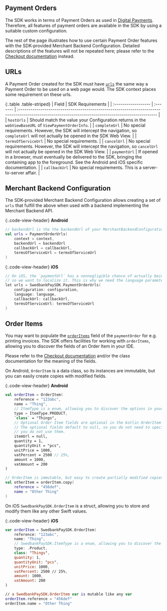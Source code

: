 ## Payment Orders

The SDK works in terms of Payment Orders as used in
[Digital Payments][checkout]. Therefore, all features of payment orders are
available in the SDK by using a suitable custom configuration.

The rest of the page illustrates how to use certain Payment Order features
with the SDK-provided Merchant Backend Configuration. Detailed descriptions
of the features will not be repeated here; please refer to the
[Checkout documentation][checkout] instead.

## URLs

A Payment Order created for the SDK must have [`urls`][urls] the same
way a Payment Order to be used on a web page would. The SDK context places some
requirement on these urls.

{:.table .table-striped}
| Field               | SDK Requirements                                                                                                                                                |
| :------------------ | :------- | :--------------------------------------------------------------------------------------------------------------------------------------------------- |
| `hostUrls`          | Should match the value your Configuration returns in the `webViewBaseURL` of `ViewPaymentOrderInfo`.                                                            |
| `completeUrl`       | No special requirements. However, the SDK will intercept the navigation, so `completeUrl` will not actually be opened in the SDK Web View.                      |
| `termsOfServiceUrl` | No special requirements.                                                                                                                                        |
| `cancelUrl`         | No special requirements. However, the SDK will intercept the navigation, so `cancelUrl` will not actually be opened in the SDK Web View.                        |
| `paymentUrl`        | If opened in a browser, must eventually be delivered to the SDK, bringing the containing app to the foreground. See the Android and iOS specific documentation. |
| `callbackUrl`       | No special requirements. This is a server-to-server affair.                                                                                                     |

## Merchant Backend Configuration

The SDK-provided Merchant Backend Configuration allows creating a set of `urls`
that fulfill the above when used with a backend implementing the Merchant
Backend API.

{:.code-view-header}
**Android**

```kotlin
// backendUrl is the the backendUrl of your MerchantBackendConfiguration
val urls = PaymentOrderUrls(
    context = context,
    backendUrl = backendUrl
    callbackUrl = callbackUrl,
    termsOfServiceUrl = termsOfServiceUrl
)
```

{:.code-view-header}
**iOS**

```kotlin
// On iOS, the `paymentUrl` has a nonnegligible chance of actually being shown in Safari,
// so we want to localize it. This is why we need the language parameter here.
let urls = SwedbankPaySDK.PaymentOrderUrls(
    configuration: configuration,
    language: language,
    callbackUrl: callbackUrl,
    termsOfServiceUrl: termsOfServiceUrl
)
```

## Order Items

You may want to populate the [`orderItems`][order-items] field of the
`paymentOrder` for e.g. printing invoices. The SDK offers facilities for working
with `orderItems`, allowing you to discover the fields of an Order Item in your
IDE.

Please refer to the [Checkout documentation][checkout] and/or the
class documentation for the meaning of the fields.

On Android, `OrderItem` is a data class, so its instances are immutable,
but you can easily create copies with modified fields.

{:.code-view-header}
**Android**

```kotlin
val orderItem = OrderItem(
    reference = "123abc",
    name = "Thing",
    // ItemType is a enum, allowing you to discover the options in your IDE
    type = ItemType.PRODUCT,
    `class` = "Things",
    // Optional Order Item fields are optional in the kotlin OrderItem class as well.
    // The optional fields default to null, so you do not need to specify them if
    // you do not use them.
    itemUrl = null,
    quantity = 1,
    quantityUnit = "pcs",
    unitPrice = 1000,
    vatPercent = 2500 // 25%,
    amount = 1000,
    vatAmount = 200
)

// OrderItem is immutable, but easy to create partially modified copies of
val otherItem = orderItem.copy(
    reference = "456def",
    name = "Other Thing"
)
```

On iOS `SwedbankPaySDK.OrderItem` is a struct, allowing you to store and modify
them like any other Swift values.

{:.code-view-header}
**iOS**

```swift
var orderItem = SwedbankPaySDK.OrderItem(
    reference: "123abc",
    name: "Thing",
    // SwedbankPaySDK.ItemType is a enum, allowing you to discover the options in your IDE
    type: .Product,
    class: "Things",
    quantity: 1,
    quantityUnit: "pcs",
    unitPrice: 1000,
    vatPercent: 2500 // 25%,
    amount: 1000,
    vatAmount: 200
)

// a SwedbankPaySDK.OrderItem var is mutable like any var
orderItem.reference = "456def"
orderItem.name = "Other Thing"
```

[checkout]: /digital-payments
[order-items]: /digital-payments/features/optional/order-items
[urls]: /digital-payments/features/technical-reference/urls
